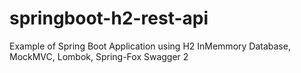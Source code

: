 # springboot-h2-rest-api
Example of Spring Boot Application using H2 InMemmory Database, MockMVC, Lombok, Spring-Fox Swagger 2
